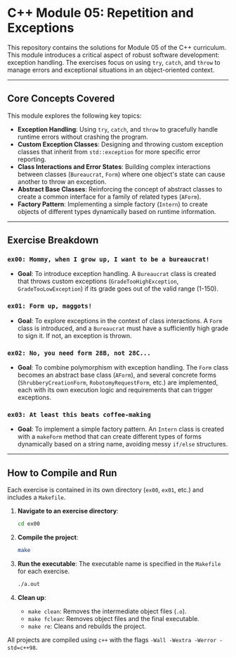 # C++ Module 05: Repetition and Exceptions

This repository contains the solutions for Module 05 of the C++ curriculum. This module introduces a critical aspect of robust software development: exception handling. The exercises focus on using `try`, `catch`, and `throw` to manage errors and exceptional situations in an object-oriented context.

---

## Core Concepts Covered

This module explores the following key topics:

-   **Exception Handling**: Using `try`, `catch`, and `throw` to gracefully handle runtime errors without crashing the program.
-   **Custom Exception Classes**: Designing and throwing custom exception classes that inherit from `std::exception` for more specific error reporting.
-   **Class Interactions and Error States**: Building complex interactions between classes (`Bureaucrat`, `Form`) where one object's state can cause another to throw an exception.
-   **Abstract Base Classes**: Reinforcing the concept of abstract classes to create a common interface for a family of related types (`AForm`).
-   **Factory Pattern**: Implementing a simple factory (`Intern`) to create objects of different types dynamically based on runtime information.

---

## Exercise Breakdown

### `ex00: Mommy, when I grow up, I want to be a bureaucrat!`
-   **Goal**: To introduce exception handling. A `Bureaucrat` class is created that throws custom exceptions (`GradeTooHighException`, `GradeTooLowException`) if its grade goes out of the valid range (1-150).

### `ex01: Form up, maggots!`
-   **Goal**: To explore exceptions in the context of class interactions. A `Form` class is introduced, and a `Bureaucrat` must have a sufficiently high grade to sign it. If not, an exception is thrown.

### `ex02: No, you need form 28B, not 28C...`
-   **Goal**: To combine polymorphism with exception handling. The `Form` class becomes an abstract base class (`AForm`), and several concrete forms (`ShrubberyCreationForm`, `RobotomyRequestForm`, etc.) are implemented, each with its own execution logic and requirements that can trigger exceptions.

### `ex03: At least this beats coffee-making`
-   **Goal**: To implement a simple factory pattern. An `Intern` class is created with a `makeForm` method that can create different types of forms dynamically based on a string name, avoiding messy `if/else` structures.

---

## How to Compile and Run

Each exercise is contained in its own directory (`ex00`, `ex01`, etc.) and includes a `Makefile`.

1.  **Navigate to an exercise directory**:
    ```bash
    cd ex00
    ```

2.  **Compile the project**:
    ```bash
    make
    ```

3.  **Run the executable**:
    The executable name is specified in the `Makefile` for each exercise.
    ```bash
    ./a.out
    ```

4.  **Clean up**:
    -   `make clean`: Removes the intermediate object files (`.o`).
    -   `make fclean`: Removes object files and the final executable.
    -   `make re`: Cleans and rebuilds the project.

All projects are compiled using `c++` with the flags `-Wall -Wextra -Werror -std=c++98`.
